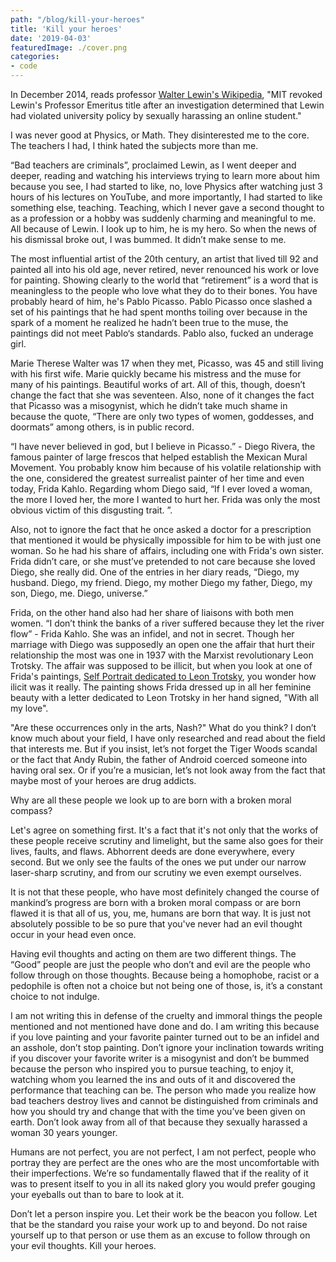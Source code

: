 ```yaml
---
path: "/blog/kill-your-heroes"
title: 'Kill your heroes'
date: '2019-04-03'
featuredImage: ./cover.png
categories:
- code
---
```


In December 2014, reads professor [Walter Lewin's Wikipedia](https://en.wikipedia.org/wiki/Walter_Lewin),  "MIT revoked Lewin's Professor Emeritus title after an investigation determined that Lewin had violated university policy by sexually harassing an online student."

I was never good at Physics, or Math. They disinterested me to the core. The teachers I had, I think hated the subjects more than me.

“Bad teachers are criminals”, proclaimed Lewin, as I went deeper and deeper, reading and watching his interviews trying to learn more about him because you see, I had started to like, no, love Physics after watching just 3 hours of his lectures on YouTube, and more importantly, I had started to like something else, teaching. Teaching, which I never gave a second thought to as a profession or a hobby was suddenly charming and meaningful to me. All because of Lewin. I look up to him, he is my hero. So when the news of his dismissal broke out, I was bummed. It didn’t make sense to me.

The most influential artist of the 20th century, an artist that lived till 92 and painted all into his old age, never retired, never renounced his work or love for painting. Showing clearly to the world that “retirement” is a word that is meaningless to the people who love what they do to their bones. You have probably heard of him, he's Pablo Picasso. Pablo Picasso once slashed a set of his paintings that he had spent months toiling over because in the spark of a moment he realized he hadn’t been true to the muse, the paintings did not meet Pablo‘s standards. Pablo also, fucked an underage girl.

Marie Therese Walter was 17 when they met, Picasso, was 45 and still living with his first wife. Marie quickly became his mistress and the muse for many of his paintings. Beautiful works of art. All of this, though, doesn’t change the fact that she was seventeen. Also, none of it changes the fact that Picasso was a misogynist, which he didn’t take much shame in because the quote, “There are only two types of women, goddesses, and doormats” among others, is in public record.

“I have never believed in god, but I believe in Picasso.” - Diego Rivera, the famous painter of large frescos that helped establish the Mexican Mural Movement. You probably know him because of his volatile relationship with the one, considered the greatest surrealist painter of her time and even today, Frida Kahlo. Regarding whom Diego said, “If I ever loved a woman, the more I loved her, the more I wanted to hurt her. Frida was only the most obvious victim of this disgusting trait. ”.  

Also, not to ignore the fact that he once asked a doctor for a prescription that mentioned it would be physically impossible for him to be with just one woman. So he had his share of affairs, including one with Frida's own sister. Frida didn’t care, or she must’ve pretended to not care because she loved Diego, she really did. One of the entries in her diary reads, “Diego, my husband. Diego, my friend. Diego, my mother Diego my father, Diego, my son, Diego, me. Diego, universe.”

Frida, on the other hand also had her share of liaisons with both men women. “I don’t think the banks of a river suffered because they let the river flow” - Frida Kahlo. She was an infidel, and not in secret. Though her marriage with Diego was supposedly an open one the affair that hurt their relationship the most was one in 1937 with the Marxist revolutionary Leon Trotsky. The affair was supposed to be illicit, but when you look at one of Frida's paintings, [Self Portrait dedicated to Leon Trotsky](https://nmwa.org/works/self-portrait-dedicated-leon-trotsky), you wonder how ilicit was it really. The painting shows Frida dressed up in all her feminine beauty with a letter dedicated to Leon Trotsky in her hand signed, "With all my love".

"Are these occurrences only in the arts, Nash?" What do you think? I don’t know much about your field, I have only researched and read about the field that interests me. But if you insist, let’s not forget the Tiger Woods scandal or the fact that Andy Rubin, the father of Android coerced someone into having oral sex. Or if you’re a musician, let’s not look away from the fact that maybe most of your heroes are drug addicts.

Why are all these people we look up to are born with a broken moral compass? 

Let's agree on something first. It's a fact that it's not only that the works of these people receive scrutiny and limelight, but the same also goes for their lives, faults, and flaws. Abhorrent deeds are done everywhere, every second. But we only see the faults of the ones we put under our narrow laser-sharp scrutiny, and from our scrutiny we even exempt ourselves.

It is not that these people, who have most definitely changed the course of mankind’s progress are born with a broken moral compass or are born flawed it is that all of us, you, me, humans are born that way. It is just not absolutely possible to be so pure that you've never had an evil thought occur in your head even once. 

Having evil thoughts and acting on them are two different things. The “Good” people are just the people who don’t and evil are the people who follow through on those thoughts. Because being a homophobe, racist or a pedophile is often not a choice but not being one of those, is, it’s a constant choice to not indulge.

I am not writing this in defense of the cruelty and immoral things the people mentioned and not mentioned have done and do. I am writing this because if you love painting and your favorite painter turned out to be an infidel and an asshole, don’t stop painting. Don’t ignore your inclination towards writing if you discover your favorite writer is a misogynist and don’t be bummed because the person who inspired you to pursue teaching, to enjoy it, watching whom you learned the ins and outs of it and discovered the performance that teaching can be. The person who made you realize how bad teachers destroy lives and cannot be distinguished from criminals and how you should try and change that with the time you’ve been given on earth. Don’t look away from all of that because they sexually harassed a woman 30 years younger.

Humans are not perfect, you are not perfect, I am not perfect, people who portray they are perfect are the ones who are the most uncomfortable with their imperfections. We’re so fundamentally flawed that if the reality of it was to present itself to you in all its naked glory you would prefer gouging your eyeballs out than to bare to look at it.

Don’t let a person inspire you. Let their work be the beacon you follow. Let that be the standard you raise your work up to and beyond. Do not raise yourself up to that person or use them as an excuse to follow through on your evil thoughts. Kill your heroes.